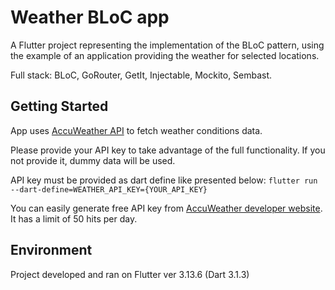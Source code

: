 # Weather BLoC app

A Flutter project representing the implementation of the BLoC pattern, using the example of an application providing the weather for selected locations.

Full stack: BLoC, GoRouter, GetIt, Injectable, Mockito, Sembast.

## Getting Started

App uses [AccuWeather API][1] to fetch weather conditions data.

Please provide your API key to take advantage of the full functionality. If you not provide it, dummy data will be used.

API key must be provided as dart define like presented below:
`flutter run --dart-define=WEATHER_API_KEY={YOUR_API_KEY}`

You can easily generate free API key from [AccuWeather developer website][2]. It has a limit of 50 hits per day.

## Environment

Project developed and ran on Flutter ver 3.13.6 (Dart 3.1.3)

[1]: https://developer.accuweather.com/apis
[2]: https://developer.accuweather.com/